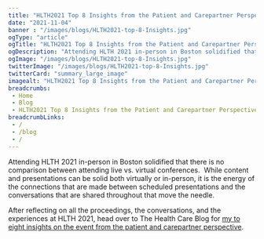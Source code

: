 ```yaml
--- 
title: "HLTH2021 Top 8 Insights from the Patient and Carepartner Perspective"
date: "2021-11-04"
banner : "/images/blogs/HLTH2021-top-8-Insights.jpg"
ogType: "article"
ogTitle: "HLTH2021 Top 8 Insights from the Patient and Carepartner Perspective | Unblock Health"
ogDescription: "Attending HLTH 2021 in-person in Boston solidified that there is no comparison between attending live vs. virtual conferences.  While content and presentations can be solid both virtually or in-person, it is the energy of the connections that are made between scheduled presentations and the conversations that are shared throughout that move the needle."
ogImage: "/images/blogs/HLTH2021-top-8-Insights.jpg"
twitterImage: "/images/blogs/HLTH2021-top-8-Insights.jpg"
twitterCard: "summary_large_image"
imagealt: "HLTH2021 Top 8 Insights from the Patient and Carepartner Perspective"
breadcrumbs:
 - Home
 - Blog
 - HLTH2021 Top 8 Insights from the Patient and Carepartner Perspective
breadcrumbLinks:
 - / 
 - /blog
 - / 
---
```


Attending HLTH 2021 in-person in Boston solidified that there is no comparison between attending live vs. virtual conferences.  While content and presentations can be solid both virtually or in-person, it is the energy of the connections that are made between scheduled presentations and the conversations that are shared throughout that move the needle. 

After reflecting on all the proceedings, the conversations, and the experiences at HLTH 2021, head over to The Health Care Blog for <a href="https://thehealthcareblog.com/blog/2021/11/03/reflections-on-hlth2021-the-lens-of-the-patient-and-carepartner/" target="_blank">my to eight insights on the event from the patient and carepartner perspective</a>.
